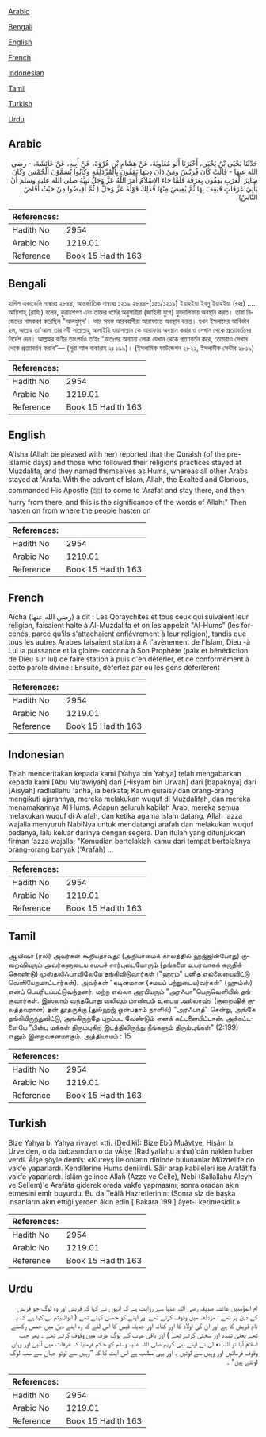 [Arabic](#arabic)

[Bengali](#bengali)

[English](#english)

[French](#french)

[Indonesian](#indonesian)

[Tamil](#tamil)

[Turkish](#turkish)

[Urdu](#urdu)

## Arabic


<div dir="rtl" lang="ar" style={{fontSize:'larger',backgroundColor:'#f8f9fa',padding:20}}>
حَدَّثَنَا يَحْيَى بْنُ يَحْيَى، أَخْبَرَنَا أَبُو مُعَاوِيَةَ، عَنْ هِشَامِ بْنِ عُرْوَةَ، عَنْ أَبِيهِ، عَنْ عَائِشَةَ، - رضى الله عنها - قَالَتْ كَانَ قُرَيْشٌ وَمَنْ دَانَ دِينَهَا يَقِفُونَ بِالْمُزْدَلِفَةِ وَكَانُوا يُسَمَّوْنَ الْحُمْسَ وَكَانَ سَائِرُ الْعَرَبِ يَقِفُونَ بِعَرَفَةَ فَلَمَّا جَاءَ الإِسْلاَمُ أَمَرَ اللَّهُ عَزَّ وَجَلَّ نَبِيَّهُ صلى الله عليه وسلم أَنْ يَأْتِيَ عَرَفَاتٍ فَيَقِفَ بِهَا ثُمَّ يُفِيضَ مِنْهَا فَذَلِكَ قَوْلُهُ عَزَّ وَجَلَّ ‏(‏ ثُمَّ أَفِيضُوا مِنْ حَيْثُ أَفَاضَ النَّاسُ‏)‏
</div>
<div style={{backgroundColor:'#f8f9fa',padding:20, marginBottom: 10}}><table> <thead> <tr> <th>References:</th> <th></th> </tr> </thead> <tbody><tr><td>Hadith No</td><td>2954</td></tr><tr><td>Arabic No</td><td>1219.01</td></tr><tr><td>Reference</td><td>Book 15 Hadith 163</td></tr></tbody></table></div>

## Bengali


<div dir="ltr" lang="bn" style={{fontSize:'larger',backgroundColor:'#f8f9fa',padding:20}}>
হাদিস একাডেমি নাম্বারঃ ২৮৪৪, আন্তর্জাতিক নাম্বারঃ ১২১৯ ২৮৪৪-(১৫১/১২১৯) ইয়াহইয়া ইবনু ইয়াহইয়া (রহঃ) ..... আয়িশাহ্ (রাযিঃ) বলেন, কুরায়শগণ এবং তাদের ধর্মের অনুসারীরা (জাহিলী যুগে) মুযদালিফায় অবস্থান করত। তারা নিজেদের নামকরণ করেছিল "আলহুম্‌স'। আর সমস্ত আরববাসীরা আরাফাতে অবস্থান করত। যখন ইসলামের আবির্ভাব হল, আল্লাহ তা'আলা তার নবী সাল্লাল্লাহু আলাইহি ওয়াসাল্লাম কে আরাফায় অবস্থান করার ও সেখান থেকে প্রত্যাবর্তনের নির্দেশ দেন। আল্লাহর বাণীর তাৎপর্যও তাইঃ "অতঃপর অন্যান্য লোক যেখান থেকে প্রত্যাবর্তন করে, তোমরাও সেখান থেকে প্রত্যাবর্তন করবে”— (সূরা আল বাকারাহ ২ঃ ১৯৯)। (ইসলামিক ফাউন্ডেশন ২৮২১, ইসলামীক সেন্টার ২৮১৯)
</div>
<div style={{backgroundColor:'#f8f9fa',padding:20, marginBottom: 10}}><table> <thead> <tr> <th>References:</th> <th></th> </tr> </thead> <tbody><tr><td>Hadith No</td><td>2954</td></tr><tr><td>Arabic No</td><td>1219.01</td></tr><tr><td>Reference</td><td>Book 15 Hadith 163</td></tr></tbody></table></div>

## English


<div dir="ltr" lang="en" style={{fontSize:'larger',backgroundColor:'#f8f9fa',padding:20}}>
A'isha (Allah be pleased with her) reported that the Quraish (of the pre-Islamic days) and those who followed their religions practices stayed at Muzdalifa, and they named themselves as Hums, whereas all other Arabs stayed at 'Arafa. With the advent of Islam, Allah, the Exalted and Glorious, commanded His Apostle (ﷺ) to come to 'Arafat and stay there, and then hurry from there, and this is the significance of the words of Allah:" Then hasten on from where the people hasten on
</div>
<div style={{backgroundColor:'#f8f9fa',padding:20, marginBottom: 10}}><table> <thead> <tr> <th>References:</th> <th></th> </tr> </thead> <tbody><tr><td>Hadith No</td><td>2954</td></tr><tr><td>Arabic No</td><td>1219.01</td></tr><tr><td>Reference</td><td>Book 15 Hadith 163</td></tr></tbody></table></div>

## French


<div dir="ltr" lang="fr" style={{fontSize:'larger',backgroundColor:'#f8f9fa',padding:20}}>
Aïcha (رضي الله عنها) a dit : Les Qoraychites et tous ceux qui suivaient leur religion, faisaient halte à Al-Muzdalifa et on les appelait "Al-Hums" (les forcenés, parce qu'ils s'attachaient enfièvrement à leur religion), tandis que tous les autres Arabes faisaient station à A l'avènement de l'Islam, Dieu -à Lui la puissance et la gloire- ordonna à Son Prophète (paix et bénédiction de Dieu sur lui) de faire station à puis d'en déferler, et ce conformément à cette parole divine : Ensuite, déferlez par où les gens déferlèrent
</div>
<div style={{backgroundColor:'#f8f9fa',padding:20, marginBottom: 10}}><table> <thead> <tr> <th>References:</th> <th></th> </tr> </thead> <tbody><tr><td>Hadith No</td><td>2954</td></tr><tr><td>Arabic No</td><td>1219.01</td></tr><tr><td>Reference</td><td>Book 15 Hadith 163</td></tr></tbody></table></div>

## Indonesian


<div dir="ltr" lang="id" style={{fontSize:'larger',backgroundColor:'#f8f9fa',padding:20}}>
Telah menceritakan kepada kami [Yahya bin Yahya] telah mengabarkan kepada kami [Abu Mu'awiyah] dari [Hisyam bin Urwah] dari [bapaknya] dari [Aisyah] radliallahu 'anha, ia berkata; Kaum quraisy dan orang-orang mengikuti ajarannya, mereka melakukan wuquf di Muzdalifah, dan mereka menamakannya Al Hums. Adapun seluruh kabilah Arab, mereka semua melakukan wuquf di Arafah, dan ketika agama Islam datang, Allah 'azza wajalla menyuruh NabiNya untuk mendatangi arafah dan melakukan wuquf padanya, lalu keluar darinya dengan segera. Dan itulah yang ditunjukkan firman 'azza wajalla; "Kemudian bertolaklah kamu dari tempat bertolaknya orang-orang banyak ('Arafah) …
</div>
<div style={{backgroundColor:'#f8f9fa',padding:20, marginBottom: 10}}><table> <thead> <tr> <th>References:</th> <th></th> </tr> </thead> <tbody><tr><td>Hadith No</td><td>2954</td></tr><tr><td>Arabic No</td><td>1219.01</td></tr><tr><td>Reference</td><td>Book 15 Hadith 163</td></tr></tbody></table></div>

## Tamil


<div dir="ltr" lang="ta" style={{fontSize:'larger',backgroundColor:'#f8f9fa',padding:20}}>
ஆயிஷா (ரலி) அவர்கள் கூறியதாவது: (அறியாமைக் காலத்தில் ஹஜ்ஜின்போது) குறைஷியரும் அவர்களுடைய சமயச் சார்புடையோரும் (தங்களை உயர்வாகக் கருதிக்கொண்டு) முஸ்தலிஃபாவிலேயே தங்கிவிடுவார்கள் ("ஹரம்" புனித எல்லையைவிட்டு வெளியேறமாட்டார்கள்). அவர்கள் "கடினமான (சமயப் பற்றுடைய)வர்கள்" (ஹும்ஸ்) எனப் பெயரிடப்பட்டுவந்தனர். மற்ற எல்லா அரபியரும் "அரஃபா"பெருவெளியில் தங்குவார்கள். இஸ்லாம் வந்தபோது வலிவும் மாண்பும் உடைய அல்லாஹ், (குறைஷிக் குலத்தவரான) தன் தூதருக்கு (துல்ஹஜ் ஒன்பதாம் நாளில்) "அரஃபாத்" சென்று, அங்கே தங்கியிருந்துவிட்டு, அங்கிருந்தே புறப்பட வேண்டும் எனக் கட்டளையிட்டான். அக்கட்டளையே "பின்பு மக்கள் திரும்புகிற இடத்திலிருந்து நீங்களும் திரும்புங்கள்" (2:199) எனும் இறைவசனமாகும். அத்தியாயம் : 15
</div>
<div style={{backgroundColor:'#f8f9fa',padding:20, marginBottom: 10}}><table> <thead> <tr> <th>References:</th> <th></th> </tr> </thead> <tbody><tr><td>Hadith No</td><td>2954</td></tr><tr><td>Arabic No</td><td>1219.01</td></tr><tr><td>Reference</td><td>Book 15 Hadith 163</td></tr></tbody></table></div>

## Turkish


<div dir="ltr" lang="tr" style={{fontSize:'larger',backgroundColor:'#f8f9fa',padding:20}}>
Bize Yahya b. Yahya rivayet «tti. (Dediki): Bize Ebû Muâvtye, Hişâm b. Urve'den, o da babasından o da vÂişe (Radiyallahu anha)'dân naklen haber verdi. Âişe şöyle demiş: «Kureyş İle onların dîninde bulunanlar Müzdelife'do vakfe yaparlardı. Kendilerine Hums denilirdi. Sâir arap kabileleri ise Arafât'fa vakfe yaparlardı. İslâm gelince Allah (Azze ve Celle), Nebi (Sallallahu Aleyhi ve Sellem)'e Arafâta giderek orada vakfe yapmasını, sonra oradan akın etmesini emîr buyurdu. Bu da Teâlâ Hazretlerinin: (Sonra sîz de başka insanların akın ettiği yerden âkın edin [ Bakara 199 ] âyet-i kerimesidir.»
</div>
<div style={{backgroundColor:'#f8f9fa',padding:20, marginBottom: 10}}><table> <thead> <tr> <th>References:</th> <th></th> </tr> </thead> <tbody><tr><td>Hadith No</td><td>2954</td></tr><tr><td>Arabic No</td><td>1219.01</td></tr><tr><td>Reference</td><td>Book 15 Hadith 163</td></tr></tbody></table></div>

## Urdu


<div dir="rtl" lang="ur" style={{fontSize:'larger',backgroundColor:'#f8f9fa',padding:20}}>
ام المؤمنین عائشہ صدیقہ رضی اللہ عنہا سے روایت ہے کہ انہوں نے کہا کہ قریش اور وہ لوگ جو قریش کے دین پر تھے ، مزدلفہ میں وقوف کرتے تھے اور اپنے کو حمس کہتے تھے ( ابوالہیثم نے کہا ہے کہ یہ نام قریش کا ہے اور ان کی اولاد کا اور کنانہ اور جدیلہ قیس کا اس لئے کہ وہ اپنے دین میں حمس رکھتے تھے یعنی تشدد اور سختی کرتے تھے ) اور باقی عرب کے لوگ عرفہ میں وقوف کرتے تھے ۔ پھر جب اسلام آیا تو اللہ تعالیٰ نے اپنے نبی کریم صلی اللہ علیہ وسلم کو حکم فرمایا کہ عرفات میں آئیں اور وہاں وقوف فرمائیں اور وہیں سے لوٹیں ۔ اور یہی مطلب ہے اس آیت کا کہ ”وہیں سے لوٹو جہاں سے سب لوگ لوٹتے ہیں“ ۔
</div>
<div style={{backgroundColor:'#f8f9fa',padding:20, marginBottom: 10}}><table> <thead> <tr> <th>References:</th> <th></th> </tr> </thead> <tbody><tr><td>Hadith No</td><td>2954</td></tr><tr><td>Arabic No</td><td>1219.01</td></tr><tr><td>Reference</td><td>Book 15 Hadith 163</td></tr></tbody></table></div>